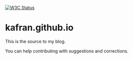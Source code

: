 [![W3C Status](http://img.shields.io/badge/w3c-valid-brightgreen.svg?style=flat-square)](http://html5.validator.nu/?doc=http://kafran.net)

kafran.github.io
================
This is the source to my blog.

You can help contributing with suggestions and corrections.